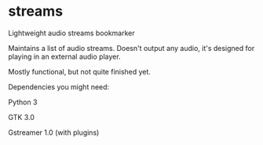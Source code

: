 # streams
Lightweight audio streams bookmarker

Maintains a list of audio streams. Doesn't output any audio, it's designed for playing in an external audio player.

Mostly functional, but not quite finished yet.

Dependencies you might need:

Python 3

GTK 3.0

Gstreamer 1.0 (with plugins)
